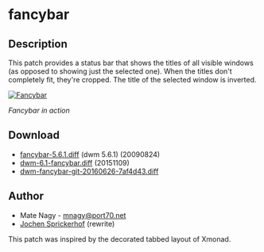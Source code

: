 # fancybar

## Description

This patch provides a status bar that shows the titles of all visible windows
(as opposed to showing just the selected one). When the titles don't completely
fit, they're cropped. The title of the selected window is inverted.

[![Fancybar][1]][1]

*Fancybar in action*

## Download

 * [fancybar-5.6.1.diff](historical/fancybar-5.6.1.diff) (dwm 5.6.1) (20090824)
 * [dwm-6.1-fancybar.diff](dwm-6.1-fancybar.diff) (20151109)
 * [dwm-fancybar-git-20160626-7af4d43.diff](dwm-fancybar-git-20160626-7af4d43.diff)

## Author

 * Mate Nagy - <mnagy@port70.net>
 * [Jochen Sprickerhof](mailto:project@firstname.lastname.de) (rewrite)

This patch was inspired by the decorated tabbed layout of Xmonad.

[1]: http://s27.postimg.org/nvlkivn03/2015_10_14_132203_727x15_scrot.png
